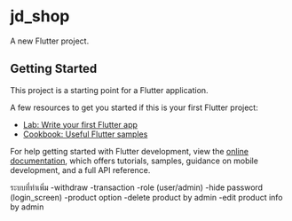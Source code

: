 # jd_shop

A new Flutter project.

## Getting Started

This project is a starting point for a Flutter application.

A few resources to get you started if this is your first Flutter project:

- [Lab: Write your first Flutter app](https://docs.flutter.dev/get-started/codelab)
- [Cookbook: Useful Flutter samples](https://docs.flutter.dev/cookbook)

For help getting started with Flutter development, view the
[online documentation](https://docs.flutter.dev/), which offers tutorials,
samples, guidance on mobile development, and a full API reference.


ระบบที่ทำเพิ่ม
-withdraw
-transaction
-role (user/admin)
-hide password (login_screen)
-product option
-delete product by admin
-edit product info by admin